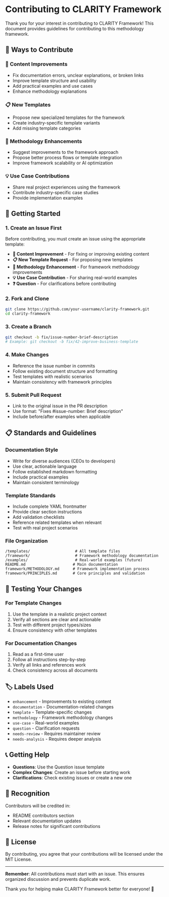 # Contributing to CLARITY Framework

Thank you for your interest in contributing to CLARITY Framework! This document provides guidelines for contributing to this methodology framework.

## 🎯 Ways to Contribute

### 📝 **Content Improvements**

- Fix documentation errors, unclear explanations, or broken links
- Improve template structure and usability
- Add practical examples and use cases
- Enhance methodology explanations

### 📋 **New Templates**

- Propose new specialized templates for the framework
- Create industry-specific template variants
- Add missing template categories

### 🚀 **Methodology Enhancements**

- Suggest improvements to the framework approach
- Propose better process flows or template integration
- Improve framework scalability or AI optimization

### 💡 **Use Case Contributions**

- Share real project experiences using the framework
- Contribute industry-specific case studies
- Provide implementation examples

## 🚀 Getting Started

### 1. **Create an Issue First**

Before contributing, you must create an issue using the appropriate template:

- **📝 Content Improvement** - For fixing or improving existing content
- **📋 New Template Request** - For proposing new templates
- **🚀 Methodology Enhancement** - For framework methodology improvements
- **💡 Use Case Contribution** - For sharing real-world examples
- **❓ Question** - For clarifications before contributing

### 2. **Fork and Clone**

```bash
git clone https://github.com/your-username/clarity-framework.git
cd clarity-framework
```

### 3. **Create a Branch**

```bash
git checkout -b fix/issue-number-brief-description
# Example: git checkout -b fix/42-improve-business-template
```

### 4. **Make Changes**

- Reference the issue number in commits
- Follow existing document structure and formatting
- Test templates with realistic scenarios
- Maintain consistency with framework principles

### 5. **Submit Pull Request**

- Link to the original issue in the PR description
- Use format: "Fixes #issue-number: Brief description"
- Include before/after examples when applicable

## 📋 Standards and Guidelines

### **Documentation Style**

- Write for diverse audiences (CEOs to developers)
- Use clear, actionable language
- Follow established markdown formatting
- Include practical examples
- Maintain consistent terminology

### **Template Standards**

- Include complete YAML frontmatter
- Provide clear section instructions
- Add validation checklists
- Reference related templates when relevant
- Test with real project scenarios

### **File Organization**

```
/templates/                    # All template files
/framework/                    # Framework methodology documentation
/examples/                     # Real-world examples (future)
README.md                     # Main documentation
framework/METHODOLOGY.md      # Framework implementation process
framework/PRINCIPLES.md       # Core principles and validation
```

## 🧪 Testing Your Changes

### **For Template Changes**

1. Use the template in a realistic project context
2. Verify all sections are clear and actionable
3. Test with different project types/sizes
4. Ensure consistency with other templates

### **For Documentation Changes**

1. Read as a first-time user
2. Follow all instructions step-by-step
3. Verify all links and references work
4. Check consistency across all documents

## 🏷️ Labels Used

- `enhancement` - Improvements to existing content
- `documentation` - Documentation-related changes
- `template` - Template-specific changes
- `methodology` - Framework methodology changes
- `use-case` - Real-world examples
- `question` - Clarification requests
- `needs-review` - Requires maintainer review
- `needs-analysis` - Requires deeper analysis

## 📞 Getting Help

- **Questions**: Use the Question issue template
- **Complex Changes**: Create an issue before starting work
- **Clarifications**: Check existing issues or create a new one

## 🎉 Recognition

Contributors will be credited in:

- README contributors section
- Relevant documentation updates
- Release notes for significant contributions

## 📄 License

By contributing, you agree that your contributions will be licensed under the MIT License.

---

**Remember**: All contributions must start with an issue. This ensures organized discussion and prevents duplicate work.

Thank you for helping make CLARITY Framework better for everyone! 🚀
